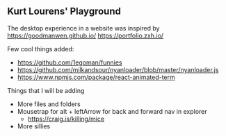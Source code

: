 ## Kurt Lourens' Playground

The desktop experience in a website was inspired by 
https://goodmanwen.github.io/
https://portfolio.zxh.io/

Few cool things added:
- https://github.com/1egoman/funnies
- https://github.com/milkandsour/nyanloader/blob/master/nyanloader.js
- https://www.npmjs.com/package/react-animated-term

Things that I will be adding 
- More files and folders
- Mousetrap for alt + leftArrow for back and forward nav in explorer
  - https://craig.is/killing/mice
- More sillies